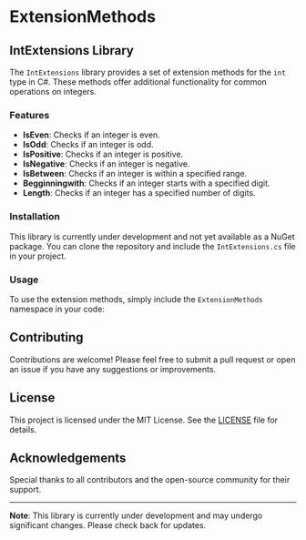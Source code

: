 # ExtensionMethods

## IntExtensions Library

The `IntExtensions` library provides a set of extension methods for the `int` type in C#. These methods offer additional functionality for common operations on integers.

### Features

- **IsEven**: Checks if an integer is even.
- **IsOdd**: Checks if an integer is odd.
- **IsPositive**: Checks if an integer is positive.
- **IsNegative**: Checks if an integer is negative.
- **IsBetween**: Checks if an integer is within a specified range.
- **Begginningwith**: Checks if an integer starts with a specified digit.
- **Length**: Checks if an integer has a specified number of digits.

### Installation

This library is currently under development and not yet available as a NuGet package. You can clone the repository and include the `IntExtensions.cs` file in your project.

### Usage

To use the extension methods, simply include the `ExtensionMethods` namespace in your code:


## Contributing

Contributions are welcome! Please feel free to submit a pull request or open an issue if you have any suggestions or improvements.

## License

This project is licensed under the MIT License. See the [LICENSE](LICENSE) file for details.

## Acknowledgements

Special thanks to all contributors and the open-source community for their support.

---

**Note**: This library is currently under development and may undergo significant changes. Please check back for updates.